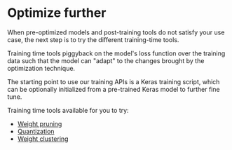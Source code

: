 # Optimize further

When pre-optimized models and post-training tools do not satisfy your use case,
the next step is to try the different training-time tools.

Training time tools piggyback on the model's loss function over the training
data such that the model can "adapt" to the changes brought by the optimization
technique.

The starting point to use our training APIs is a Keras training script, which
can be optionally initialized from a pre-trained Keras model to further fine
tune.


Training time tools available for you to try:

*   [Weight pruning](./pruning/)
*   [Quantization](./quantization/training)
*   [Weight clustering](./clustering/)
